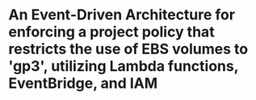 # An Event-Driven Architecture for enforcing a project policy that restricts the use of EBS volumes to 'gp3', utilizing Lambda functions, EventBridge, and IAM
